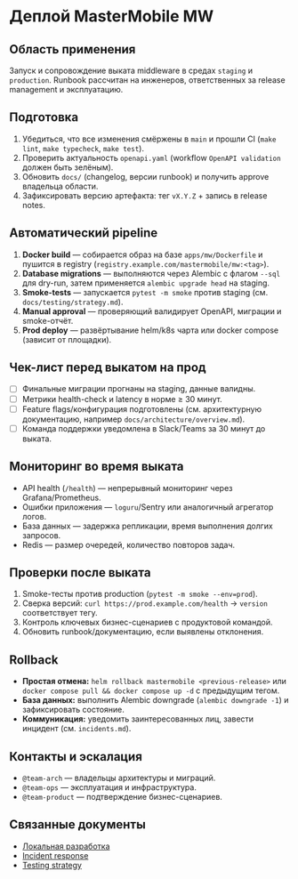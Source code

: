 <!-- filename: docs/runbooks/deploy.md -->

<!-- docs/runbooks/deploy.md -->
# Деплой MasterMobile MW

## Область применения
Запуск и сопровождение выката middleware в средах `staging` и `production`. Runbook рассчитан
на инженеров, ответственных за release management и эксплуатацию.

## Подготовка
1. Убедиться, что все изменения смёржены в `main` и прошли CI (`make lint`, `make typecheck`,
   `make test`).
2. Проверить актуальность `openapi.yaml` (workflow `OpenAPI validation` должен быть зелёным).
3. Обновить `docs/` (changelog, версии runbook) и получить approve владельца области.
4. Зафиксировать версию артефакта: тег `vX.Y.Z` + запись в release notes.

## Автоматический pipeline
1. **Docker build** — собирается образ на базе `apps/mw/Dockerfile` и пушится в registry
   (`registry.example.com/mastermobile/mw:<tag>`).
2. **Database migrations** — выполняются через Alembic с флагом `--sql` для dry-run, затем
   применяется `alembic upgrade head` на staging.
3. **Smoke-tests** — запускается `pytest -m smoke` против staging (см. `docs/testing/strategy.md`).
4. **Manual approval** — проверяющий валидирует OpenAPI, миграции и smoke-отчёт.
5. **Prod deploy** — развёртывание helm/k8s чарта или docker compose (зависит от площадки).

## Чек-лист перед выкатом на прод
- [ ] Финальные миграции прогнаны на staging, данные валидны.
- [ ] Метрики health-check и latency в норме ≥ 30 минут.
- [ ] Feature flags/конфигурация подготовлены (см. архитектурную документацию, например `docs/architecture/overview.md`).
- [ ] Команда поддержки уведомлена в Slack/Teams за 30 минут до выката.

## Мониторинг во время выката
- API health (`/health`) — непрерывный мониторинг через Grafana/Prometheus.
- Ошибки приложения — `loguru`/Sentry или аналогичный агрегатор логов.
- База данных — задержка репликации, время выполнения долгих запросов.
- Redis — размер очередей, количество повторов задач.

## Проверки после выката
1. Smoke-тесты против production (`pytest -m smoke --env=prod`).
2. Сверка версий: `curl https://prod.example.com/health` → `version` соответствует тегу.
3. Контроль ключевых бизнес-сценариев с продуктовой командой.
4. Обновить runbook/документацию, если выявлены отклонения.

## Rollback
- **Простая отмена:** `helm rollback mastermobile <previous-release>` или `docker compose
  pull && docker compose up -d` с предыдущим тегом.
- **База данных:** выполнить Alembic downgrade (`alembic downgrade -1`) и зафиксировать состояние.
- **Коммуникация:** уведомить заинтересованных лиц, завести инцидент (см. `incidents.md`).

## Контакты и эскалация
- `@team-arch` — владельцы архитектуры и миграций.
- `@team-ops` — эксплуатация и инфраструктура.
- `@team-product` — подтверждение бизнес-сценариев.

## Связанные документы
- [Локальная разработка](local_dev.md)
- [Incident response](incidents.md)
- [Testing strategy](../testing/strategy.md)
